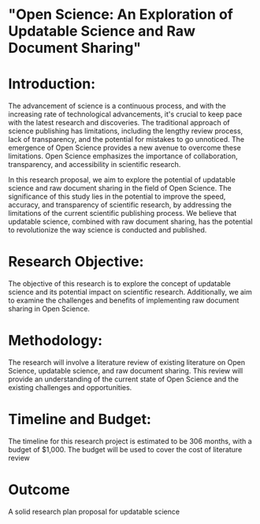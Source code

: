 # "Open Science: An Exploration of Updatable Science and Raw Document Sharing"

# Introduction:
The advancement of science is a continuous process, and with the increasing rate of technological advancements, it's crucial to keep pace with the latest research and discoveries. The traditional approach of science publishing has limitations, including the lengthy review process, lack of transparency, and the potential for mistakes to go unnoticed. The emergence of Open Science provides a new avenue to overcome these limitations. Open Science emphasizes the importance of collaboration, transparency, and accessibility in scientific research.

In this research proposal, we aim to explore the potential of updatable science and raw document sharing in the field of Open Science. The significance of this study lies in the potential to improve the speed, accuracy, and transparency of scientific research, by addressing the limitations of the current scientific publishing process. We believe that updatable science, combined with raw document sharing, has the potential to revolutionize the way science is conducted and published.

# Research Objective:
The objective of this research is to explore the concept of updatable science and its potential impact on scientific research. Additionally, we aim to examine the challenges and benefits of implementing raw document sharing in Open Science.

# Methodology:
The research will involve a literature review of existing literature on Open Science, updatable science, and raw document sharing. This review will provide an understanding of the current state of Open Science and the existing challenges and opportunities.


# Timeline and Budget:
The timeline for this research project is estimated to be 306 months, with a budget of $1,000. The budget will be used to cover the cost of literature review

# Outcome
A solid research plan proposal for updatable science
